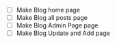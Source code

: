 - [ ] Make Blog home page
- [ ] Make Blog all posts page
- [ ] Make Blog Admin Page page
- [ ] Make Blog Update and Add page